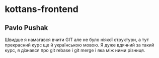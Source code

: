 # kottans-frontend
## Pavlo Pushak
Швидше я намагався вчити GIT але не було ніякої структури, а тут прекрасний курс ще й українською мовою.
Я дуже вдячний за такий курс, я дізнався про git rebase і git merge і яка між ними різниця.
